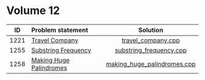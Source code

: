 # Volume 12

|  ID  |      Problem statement      |            Solution             |
|:----:|:----------------------------|:-------------------------------:|
| 1221 | [Travel Company][]          | [travel_company.cpp][]          |
| 1255 | [Substring Frequency][]     | [substring_frequency.cpp][]     |
| 1258 | [Making Huge Palindromes][] | [making_huge_palindromes.cpp][] |

[Travel Company]:          http://www.lightoj.com/volume_showproblem.php?problem=1000
[Substring Frequency]:     http://www.lightoj.com/volume_showproblem.php?problem=1255
[Making Huge Palindromes]: http://www.lightoj.com/volume_showproblem.php?problem=1258

[travel_company.cpp]:          travel_company.cpp
[substring_frequency.cpp]:     substring_frequency.cpp
[making_huge_palindromes.cpp]: making_huge_palindromes.cpp
